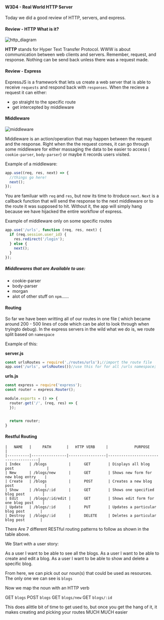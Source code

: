 #### W3D4 - Real World HTTP Server

Today we did a good review of HTTP, servers, and express.

#### Review - HTTP What is it?

![http_diagram](https://m.iotone.com/files/term/hypertext-transfer-protocol--http-_1.jpg)

__HTTP__ stands for Hyper Text Transfer Protocol. WWW is about communication between web clients and servers. Remember, request, and response. Nothing can be send back unless there was a request made.

#### Review - Express

ExpressJS is a framework that lets us create a web server that is able to receive `requests` and respond back with `responses`. When the recieve a request it can either:

- go straight to the specific route
- get intercepted by middleware


#### Middleware

![middleware](https://d33wubrfki0l68.cloudfront.net/a22bb45df146d43b57f2f6c90182d19e7394cd96/d6e10/assets-jekyll/blog/express-middleware-examples/middleware-30b3b30ad54e21d8281719042860f3edd9fb1f40f93150233a08165d908f4631.png)

Middleware is an action/operation that may happen between the request and the response. Right when the the request comes, it can go through some middleware for either massaging the data to be easier to access ( `cookie-parser`, `body-parser`) or maybe it records users visited.

Example of a middleware:

```js
app.use((req, res, next) => {
  //things go here!
  next();
});
```

You are familuar with `req` and `res`, but now its time to itroduce `next`. `Next` is a callback function that will send the response to the next middleware or to the route it was supposed to hit. Without it, the app will simply hang because we have hijacked the entire workflow of express.


Example of middleware only on some specific routes

```js
app.use('/urls', function (req, res, next) {
  if (req.session.user_id) {
    res.redirect('/login');
  } else {
    next();
  }
});
```

##### Middlewares that are Available to use:

- cookie-parser
- body-parser
- morgan
- alot of other stuff on `npm`......

#### Routing

So far we have been writting all of our routes in one file ( which became around 200 - 500 lines of code which can be alot to look through when tryingto debug). In the express servers in the wild what we do is, we route split based on `namespace`

Example of this:

__server.js__
```js
const urlsRoutes = require('./routes/urls');//import the route file
app.use('/urls', urlsRoutes())//use this for for all /urls namespace;

```

__urls.js__
```js
const express = require('express');
const router = express.Router();

module.exports = () => {
  router.get('/', (req, res) => {
  });


  return router;
}
```


#### Restful Routing

```
|   NAME   |     PATH       |   HTTP VERB     |            PURPOSE                   |
|----------|----------------|-----------------|--------------------------------------|
| Index    | /blogs          |      GET        | Displays all blog post               |
| New      | /blogs/new      |      GET        | Shows new form for new blog entry    |
| Create   | /blogs          |      POST       | Creates a new blog post              |
| Show     | /blogs/:id      |      GET        | Shows one specified blog post        |
| Edit     | /blogs/:id/edit |      GET        | Shows edit form for one blog post    |
| Update   | /blogs/:id      |      PUT        | Updates a particular blog post       |
| Destroy  | /blogs/:id      |      DELETE     | Deletes a particular blog post       |
```

There Are 7 different RESTful routing patterns to follow as shown in the table above.

We Start with a user story:

As a user I want to be able to see all the blogs.
As a user I want to be able to create and edit a blog.
As a user I want to be able to show and delete a specific blog.

From here, we can pick out our noun(s) that could be used as resources. The only one we can see is `blogs`

Now we map the noun with an HTTP verb

GET `blogs`
POST `blogs`
GET `blogs/new`
GET `blogs/:id`

This does alittle bit of time to get used to, but once you get the hang of it, it makes creating and picking your routes MUCH MUCH easier